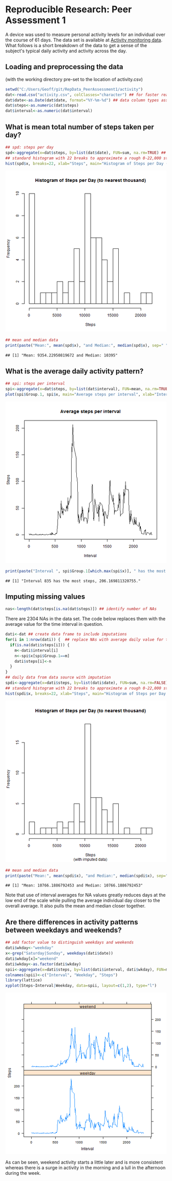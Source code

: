 # Reproducible Research: Peer Assessment 1

A device was used to measure personal activity levels for an individual over the course of 61 days. The data set is available at [Activity monitoring data](https://d396qusza40orc.cloudfront.net/repdata%2Fdata%2Factivity.zip). What follows is a short breakdown of the data to get a sense of the subject's typical daily activity and activity across the day.

## Loading and preprocessing the data
  (with the working directory pre-set to the location of activity.csv)

```r
setwd("C:/Users/Geoff/git/RepData_PeerAssessment1/activity")
dat<-read.csv("activity.csv", colClasses="character") ## for faster reading
dat$date<-as.Date(dat$date, format="%Y-%m-%d") ## data column types assigned
dat$steps<-as.numeric(dat$steps)
dat$interval<-as.numeric(dat$interval)
```

## What is mean total number of steps taken per day?

```r
## spd: steps per day
spd<-aggregate(x=dat$steps, by=list(dat$date), FUN=sum, na.rm=TRUE) ## aggregate by day
## standard histogram with 22 breaks to approximate a rough 0-22,000 steps per day range
hist(spd$x, breaks=22, xlab="Steps", main="Histogram of Steps per Day (to nearest thousand)")
```

![plot of chunk unnamed-chunk-2](figure/unnamed-chunk-2.png) 

```r
## mean and median data
print(paste("Mean:", mean(spd$x), "and Median:", median(spd$x), sep=" "))
```

```
## [1] "Mean: 9354.22950819672 and Median: 10395"
```

## What is the average daily activity pattern?

```r
## spi: steps per interval
spi<-aggregate(x=dat$steps, by=list(dat$interval), FUN=mean, na.rm=TRUE) ## aggregate by interval
plot(spi$Group.1, spi$x, main="Average steps per interval", xlab="Interval", ylab="Steps", type="l")
```

![plot of chunk unnamed-chunk-3](figure/unnamed-chunk-3.png) 

```r
print(paste("Interval ", spi$Group.1[which.max(spi$x)], " has the most steps, ", max(spi$x),".", sep=""))
```

```
## [1] "Interval 835 has the most steps, 206.169811320755."
```

## Imputing missing values

```r
nas<-length(dat$steps[is.na(dat$steps)]) ## identify number of NAs
```
There are 2304 NAs in the data set. The code below replaces them with the average value for the time interval in question.


```r
dati<-dat ## create data frame to include imputations
for(i in 1:nrow(dati)) {  ## replace NAs with average daily value for the interval
  if(is.na(dati$steps[i])) {
    m<-dati$interval[i]
    n<-spi$x[spi$Group.1==m]
    dati$steps[i]<-n
  }
}
## daily data from data source with imputation
spdi<-aggregate(x=dati$steps, by=list(dati$date), FUN=sum, na.rm=FALSE) ## aggregate by day
## standard histogram with 22 breaks to approximate a rough 0-22,000 steps per day range
hist(spdi$x, breaks=22, xlab="Steps", main="Histogram of Steps per Day (to nearest thousand)", sub="(with imputed data)")
```

![plot of chunk unnamed-chunk-5](figure/unnamed-chunk-5.png) 

```r
## mean and median data
print(paste("Mean:", mean(spdi$x), "and Median:", median(spdi$x), sep=" "))
```

```
## [1] "Mean: 10766.1886792453 and Median: 10766.1886792453"
```
Note that use of interval averages for NA values greatly reduces days at the low end of the scale while pulling the average individual day closer to the overall average. It also pulls the mean and median closer together.

## Are there differences in activity patterns between weekdays and weekends?

```r
## add factor value to distinguish weekdays and weekends
dati$wkday<-"weekday"
x<-grep("Saturday|Sunday", weekdays(dati$date))
dati$wkday[x]="weekend"
dati$wkday<-as.factor(dati$wkday)
spii<-aggregate(x=dati$steps, by=list(dati$interval, dati$wkday), FUN=mean)
colnames(spii)<-c("Interval", "Weekday", "Steps")
library(lattice)
xyplot(Steps~Interval|Weekday, data=spii, layout=c(1,2), type="l")
```

![plot of chunk unnamed-chunk-6](figure/unnamed-chunk-6.png) 

As can be seen, weekend activity starts a little later and is more consistent whereas there is a surge in activity in the morning and a lull in the afternoon during the week.
